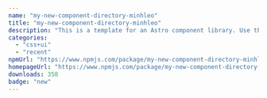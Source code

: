 ```yaml
---
name: "my-new-component-directory-minhleo"
title: "my-new-component-directory-minhleo"
description: "This is a template for an Astro component library. Use this template for writing components to use in multiple projects or publish to NPM."
categories:
  - "css+ui"
  - "recent"
npmUrl: "https://www.npmjs.com/package/my-new-component-directory-minhleo"
homepageUrl: "https://www.npmjs.com/package/my-new-component-directory-minhleo"
downloads: 358
badge: "new"
---
```


